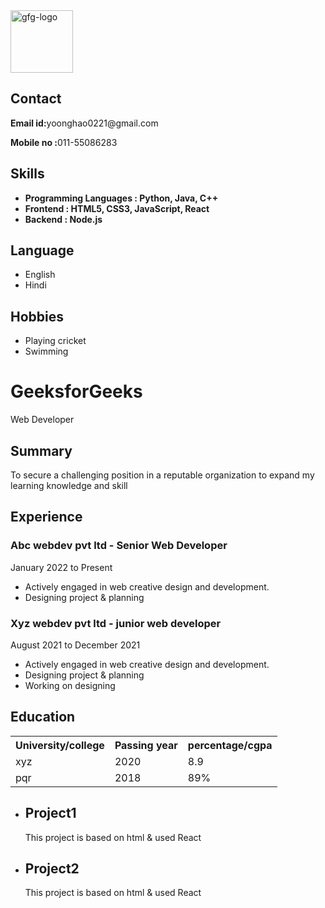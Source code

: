 <html lang="en">

<head>
	<meta charset="UTF-8">
	<meta http-equiv="X-UA-Compatible" content="IE=edge">
	<meta name="viewport"
		content="width=device-width, initial-scale=1.0">
	<link rel="stylesheet" href="resume.css">
</head>

<body>
	<div class="full">
		<div class="left">
			<div class="image">
				<img src=
"https://media.geeksforgeeks.org/wp-content/uploads/20220202083519/gfglogo.png"
					alt="gfg-logo"
					style="width:100px;height:100px;">
			</div>
			<div class="Contact">
				<h2>Contact</h2>
				<p><b>Email id:</b>yoonghao0221@gmail.com</p>
				<p><b>Mobile no :</b>011-55086283</p>
			</div>
			<div class="Skills">
				<h2>Skills</h2>
				<ul>
					<li><b>Programming Languages :
					Python, Java, C++</b></li>
					<li><b>Frontend : HTML5, CSS3,
					JavaScript, React</b></li>
					<li><b>Backend : Node.js</b></li>
				</ul>
			</div>
			<div class="Language">
				<h2>Language</h2>
				<ul>
					<li>English</li>
					<li>Hindi</li>
				</ul>
			</div>
			<div class="Hobbies">
				<h2>Hobbies</h2>
				<ul>
					<li>Playing cricket</li>
					<li>Swimming</li>
				</ul>
			</div>
		</div>
		<div class="right">
			<div class="name">
				<h1>GeeksforGeeks</h1>
			</div>
			<div class="title">
				<p>Web Developer</p>
			</div>
			<div class="Summary">
				<h2>Summary</h2>
				<p>To secure a challenging position in a
				reputable organization
					to expand my learning knowledge and skill
				</p>
			</div>
			<div class="Experience">
				<h2>Experience</h2>
				<h3>Abc webdev pvt ltd - Senior Web Developer</h3>
				<p>January 2022 to Present</p>
				<ul>
					<li>Actively engaged in web creative
					design and development.</li>
					<li>Designing project & planning</li>
				</ul>
				<h3>Xyz webdev pvt ltd - junior web developer</h3>
				<p>August 2021 to December 2021</p>
				<ul>
					<li>Actively engaged in web creative
					design and development.</li>
					<li>Designing project & planning</li>
					<li>Working on designing</li>
				</ul>
			</div>
			<div class="Education">
				<h2>Education</h2>
				<table>
					<tr>
						<th>University/college </th>
						<th>Passing year </th>
						<th>percentage/cgpa</th>
					</tr>
					<tr>
						<td>xyz</td>
						<td>2020</td>
						<td>8.9</td>
					</tr>
					<tr>
						<td>pqr</td>
						<td>2018</td>
						<td>89%</td>
					</tr>
				</table>
			</div>
			<div class="project">
				<ul>
					<li>
						<h2>Project1</h2>
						<p>This project is based on html
						& used React</p>
					</li>
					<li>
						<h2>Project2</h2>
						<p>This project is based on html
						& used React</p>
					</li>
				</ul>
			</div>
		</div>
	</div>
</body>

</html>
